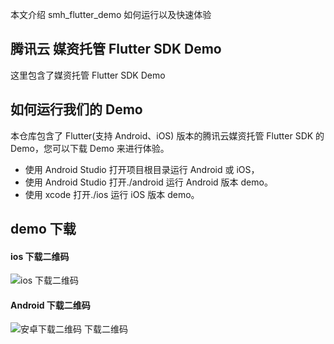 本文介绍 smh_flutter_demo 如何运行以及快速体验

## 腾讯云 媒资托管 Flutter SDK Demo

这里包含了媒资托管 Flutter SDK Demo

## 如何运行我们的 Demo
本仓库包含了 Flutter(支持 Android、iOS) 版本的腾讯云媒资托管 Flutter SDK 的 Demo，您可以下载 Demo 来进行体验。
* 使用 Android Studio 打开项目根目录运行 Android 或 iOS，
* 使用 Android Studio 打开./android 运行 Android 版本 demo。
* 使用 xcode 打开./ios 运行 iOS 版本 demo。

## demo 下载
#### ios 下载二维码
![ios 下载二维码](https://qcloudimg.tencent-cloud.cn/raw/799b45e09d1b793a2283e471d320acf1.png)
#### Android 下载二维码
![安卓下载二维码 下载二维码](https://qcloudimg.tencent-cloud.cn/raw/1595740a64a7be124c70dbd1572653f2.png)
